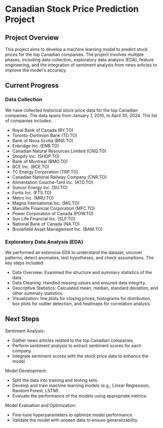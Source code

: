 # Canadian Stock Price Prediction Project

## Project Overview

This project aims to develop a machine learning model to predict stock prices for the top Canadian companies. The project involves multiple phases, including data collection, exploratory data analysis (EDA), feature engineering, and the integration of sentiment analysis from news articles to improve the model's accuracy.

## Current Progress

### Data Collection
We have collected historical stock price data for the top Canadian companies. The data spans from January 1, 2010, to April 30, 2024. The list of companies includes:

* Royal Bank of Canada (RY.TO)
* Toronto-Dominion Bank (TD.TO)
* Bank of Nova Scotia (BNS.TO)
* Enbridge Inc. (ENB.TO)
* Canadian Natural Resources Limited (CNQ.TO)
* Shopify Inc. (SHOP.TO)
* Bank of Montreal (BMO.TO)
* BCE Inc. (BCE.TO)
* TC Energy Corporation (TRP.TO)
* Canadian National Railway Company (CNR.TO)
* Alimentation Couche-Tard Inc. (ATD.TO)
* Suncor Energy Inc. (SU.TO)
* Fortis Inc. (FTS.TO)
* Metro Inc. (MRU.TO)
* Magna International Inc. (MG.TO)
* Manulife Financial Corporation (MFC.TO)
* Power Corporation of Canada (POW.TO)
* Sun Life Financial Inc. (SLF.TO)
* National Bank of Canada (NA.TO)
* Brookfield Asset Management Inc. (BAM.TO)

### Exploratory Data Analysis (EDA)
We performed an extensive EDA to understand the dataset, uncover patterns, detect anomalies, test hypotheses, and check assumptions. The key steps included:

* Data Overview: Examined the structure and summary statistics of the data.
* Data Cleaning: Handled missing values and ensured data integrity.
* Descriptive Statistics: Calculated mean, median, standard deviation, and other summary statistics.
* Visualization: line plots for closing prices, histograms for distribution, box plots for outlier detection, and heatmaps for correlation analysis.

## Next Steps
Sentiment Analysis:
* Gather news articles related to the top Canadian companies.
* Perform sentiment analysis to extract sentiment scores for each company.
* Integrate sentiment scores with the stock price data to enhance the model.

Model Development:

* Split the data into training and testing sets.
* Develop and train machine learning models (e.g., Linear Regression, Random Forest, LSTM).
* Evaluate the performance of the models using appropriate metrics.
  
Model Evaluation and Optimization:

* Fine-tune hyperparameters to optimize model performance.
* Validate the model with unseen data to ensure generalizability.

